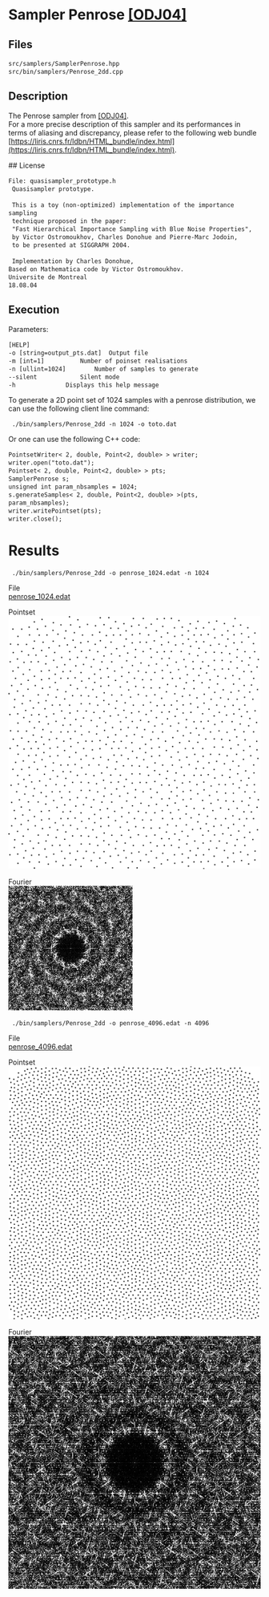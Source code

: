 # Sampler Penrose [[ODJ04]](https://cseweb.ucsd.edu/~ravir/6160/papers/importancesampling.pdf)


## Files

```
src/samplers/SamplerPenrose.hpp  
src/bin/samplers/Penrose_2dd.cpp
```

## Description


The Penrose sampler from [[ODJ04]](https://cseweb.ucsd.edu/~ravir/6160/papers/importancesampling.pdf).  
For a more precise description of this sampler and its performances in terms of aliasing and discrepancy, please refer to the following web bundle [https://liris.cnrs.fr/ldbn/HTML_bundle/index.html](https://liris.cnrs.fr/ldbn/HTML_bundle/index.html).

## License
```
File: quasisampler_prototype.h
 Quasisampler prototype.

 This is a toy (non-optimized) implementation of the importance sampling
 technique proposed in the paper:
 "Fast Hierarchical Importance Sampling with Blue Noise Properties",
 by Victor Ostromoukhov, Charles Donohue and Pierre-Marc Jodoin,
 to be presented at SIGGRAPH 2004.

 Implementation by Charles Donohue,
Based on Mathematica code by Victor Ostromoukhov.
Universite de Montreal
18.08.04
```


## Execution


Parameters:  

	[HELP]
	-o [string=output_pts.dat]	Output file
	-m [int=1]			Number of poinset realisations
	-n [ullint=1024]		Number of samples to generate
	--silent 			Silent mode
	-h 				Displays this help message


To generate a 2D point set of 1024 samples with a penrose distribution, we can use the following client line command:

     ./bin/samplers/Penrose_2dd -n 1024 -o toto.dat

Or one can use the following C++ code:


    PointsetWriter< 2, double, Point<2, double> > writer;
    writer.open("toto.dat");
    Pointset< 2, double, Point<2, double> > pts;
    SamplerPenrose s;
    unsigned int param_nbsamples = 1024;
    s.generateSamples< 2, double, Point<2, double> >(pts, param_nbsamples);
    writer.writePointset(pts);
    writer.close();


Results
=======

     ./bin/samplers/Penrose_2dd -o penrose_1024.edat -n 1024

File  
[penrose_1024.edat](data/penrose/penrose_1024.edat)

Pointset  
[![](data/penrose/penrose_1024.png)](data/penrose/penrose_1024.png)

Fourier  
[![](data/penrose/penrose_1024_fourier.png)](data/penrose/penrose_1024_fourier.png)

     ./bin/samplers/Penrose_2dd -o penrose_4096.edat -n 4096

File  
[penrose_4096.edat](data/penrose/penrose_4096.edat)

Pointset  
[![](data/penrose/penrose_4096.png)](data/penrose/penrose_4096.png)

Fourier  
[![](data/penrose/penrose_4096_fourier.png)](data/penrose/penrose_4096_fourier.png)
